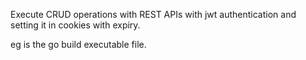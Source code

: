 Execute CRUD operations with REST APIs with jwt authentication and setting it in cookies with expiry. 

eg is the go build executable file.
